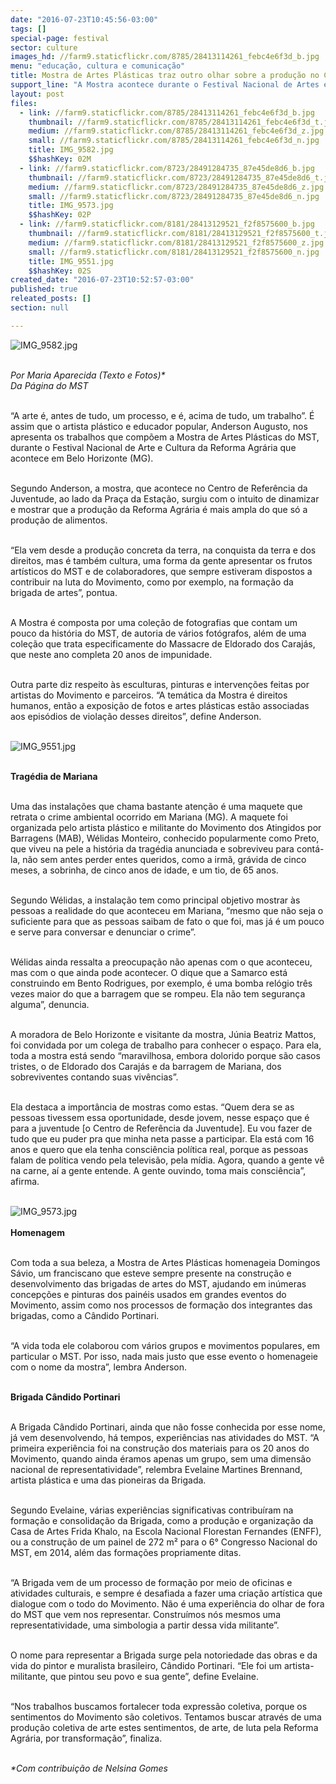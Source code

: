 ```yaml
---
date: "2016-07-23T10:45:56-03:00"
tags: []
special-page: festival
sector: culture
images_hd: //farm9.staticflickr.com/8785/28413114261_febc4e6f3d_b.jpg
menu: "educação, cultura e comunicação"
title: Mostra de Artes Plásticas traz outro olhar sobre a produção no Campo
support_line: "A Mostra acontece durante o Festival Nacional de Artes e Cultura da Reforma Agrária, em Belo Horizonte."
layout: post
files:
  - link: //farm9.staticflickr.com/8785/28413114261_febc4e6f3d_b.jpg
    thumbnail: //farm9.staticflickr.com/8785/28413114261_febc4e6f3d_t.jpg
    medium: //farm9.staticflickr.com/8785/28413114261_febc4e6f3d_z.jpg
    small: //farm9.staticflickr.com/8785/28413114261_febc4e6f3d_n.jpg
    title: IMG_9582.jpg
    $$hashKey: 02M
  - link: //farm9.staticflickr.com/8723/28491284735_87e45de8d6_b.jpg
    thumbnail: //farm9.staticflickr.com/8723/28491284735_87e45de8d6_t.jpg
    medium: //farm9.staticflickr.com/8723/28491284735_87e45de8d6_z.jpg
    small: //farm9.staticflickr.com/8723/28491284735_87e45de8d6_n.jpg
    title: IMG_9573.jpg
    $$hashKey: 02P
  - link: //farm9.staticflickr.com/8181/28413129521_f2f8575600_b.jpg
    thumbnail: //farm9.staticflickr.com/8181/28413129521_f2f8575600_t.jpg
    medium: //farm9.staticflickr.com/8181/28413129521_f2f8575600_z.jpg
    small: //farm9.staticflickr.com/8181/28413129521_f2f8575600_n.jpg
    title: IMG_9551.jpg
    $$hashKey: 02S
created_date: "2016-07-23T10:52:57-03:00"
published: true
releated_posts: []
section: null

---
```

<p><img alt="IMG_9582.jpg" src="//farm9.staticflickr.com/8785/28413114261_febc4e6f3d_b.jpg" /></p>

<p><br />
<em>Por Maria Aparecida (Texto e Fotos)*<br />
Da P&aacute;gina do MST</em></p>

<p><br />
&ldquo;A arte &eacute;, antes de tudo, um processo, e &eacute;, acima de tudo, um trabalho&rdquo;. &Eacute; assim que o artista pl&aacute;stico e educador popular, Anderson Augusto, nos apresenta os trabalhos que comp&otilde;em a Mostra de Artes Pl&aacute;sticas do MST, durante o Festival Nacional de Arte e Cultura da Reforma Agr&aacute;ria que acontece em Belo Horizonte (MG).&nbsp;</p>

<p><br />
Segundo Anderson, a mostra, que acontece no Centro de Refer&ecirc;ncia da Juventude, ao lado da Pra&ccedil;a da Esta&ccedil;&atilde;o, surgiu com o intuito de dinamizar e mostrar que a produ&ccedil;&atilde;o da Reforma Agr&aacute;ria &eacute; mais ampla do que s&oacute; a produ&ccedil;&atilde;o de alimentos.&nbsp;</p>

<p><br />
&ldquo;Ela vem desde a produ&ccedil;&atilde;o concreta da terra, na conquista da terra e dos direitos, mas &eacute; tamb&eacute;m cultura, uma forma da gente apresentar os frutos art&iacute;sticos do MST e de colaboradores, que sempre estiveram dispostos a contribuir na luta do Movimento, como por exemplo, na forma&ccedil;&atilde;o da brigada de artes&rdquo;, pontua.</p>

<p><br />
A Mostra &eacute; composta por uma cole&ccedil;&atilde;o de fotografias que contam um pouco da hist&oacute;ria do MST, de autoria de v&aacute;rios fot&oacute;grafos, al&eacute;m de uma cole&ccedil;&atilde;o que trata especificamente do Massacre de Eldorado dos Caraj&aacute;s, que neste ano completa 20 anos de impunidade.&nbsp;</p>

<p><br />
Outra parte diz respeito &agrave;s esculturas, pinturas e interven&ccedil;&otilde;es feitas por artistas do Movimento e parceiros. &ldquo;A tem&aacute;tica da Mostra &eacute; direitos humanos, ent&atilde;o a exposi&ccedil;&atilde;o de fotos e artes pl&aacute;sticas est&atilde;o associadas aos epis&oacute;dios de viola&ccedil;&atilde;o desses direitos&rdquo;, define Anderson.<br />
&nbsp;</p>

<p><img alt="IMG_9551.jpg" src="//farm9.staticflickr.com/8181/28413129521_f2f8575600_b.jpg" /></p>

<p><br />
<strong>Trag&eacute;dia de Mariana</strong></p>

<p><br />
Uma das instala&ccedil;&otilde;es que chama bastante aten&ccedil;&atilde;o &eacute; uma maquete que retrata o crime ambiental ocorrido em Mariana (MG). A maquete foi organizada pelo artista pl&aacute;stico e militante do Movimento dos Atingidos por Barragens (MAB), W&eacute;lidas Monteiro, conhecido popularmente como Preto, que viveu na pele a hist&oacute;ria da trag&eacute;dia anunciada e sobreviveu para cont&aacute;-la, n&atilde;o sem antes perder entes queridos, como a irm&atilde;, gr&aacute;vida de cinco meses, a sobrinha, de cinco anos de idade, e um tio, de 65 anos.</p>

<p><br />
Segundo W&eacute;lidas, a instala&ccedil;&atilde;o tem como principal objetivo mostrar &agrave;s pessoas a realidade do que aconteceu em Mariana, &ldquo;mesmo que n&atilde;o seja o suficiente para que as pessoas saibam de fato o que foi, mas j&aacute; &eacute; um pouco e serve para conversar e denunciar o crime&rdquo;.&nbsp;</p>

<p><br />
W&eacute;lidas ainda ressalta a preocupa&ccedil;&atilde;o n&atilde;o apenas com o que aconteceu, mas com o que ainda pode acontecer. O dique que a Samarco est&aacute; construindo em Bento Rodrigues, por exemplo, &eacute; uma bomba rel&oacute;gio tr&ecirc;s vezes maior do que a barragem que se rompeu. Ela n&atilde;o tem seguran&ccedil;a alguma&rdquo;, denuncia.</p>

<p><br />
A moradora de Belo Horizonte e visitante da mostra, J&uacute;nia Beatriz Mattos, foi convidada por um colega de trabalho para conhecer o espa&ccedil;o. Para ela, toda a mostra est&aacute; sendo &ldquo;maravilhosa, embora dolorido porque s&atilde;o casos tristes, o de Eldorado dos Caraj&aacute;s e da barragem de Mariana, dos sobreviventes contando suas viv&ecirc;ncias&rdquo;.</p>

<p><br />
Ela destaca a import&acirc;ncia de mostras como estas. &ldquo;Quem dera se as pessoas tivessem essa oportunidade, desde jovem, nesse espa&ccedil;o que &eacute; para a juventude [o Centro de Refer&ecirc;ncia da Juventude]. Eu vou fazer de tudo que eu puder pra que minha neta passe a participar. Ela est&aacute; com 16 anos e quero que ela tenha consci&ecirc;ncia pol&iacute;tica real, porque as pessoas falam de pol&iacute;tica vendo pela televis&atilde;o, pela m&iacute;dia. Agora, quando a gente v&ecirc; na carne, a&iacute; a gente entende. A gente ouvindo, toma mais consci&ecirc;ncia&rdquo;, afirma.<br />
&nbsp;</p>

<p><img alt="IMG_9573.jpg" src="//farm9.staticflickr.com/8723/28491284735_87e45de8d6_b.jpg" /><br />
<br />
<strong>Homenagem</strong></p>

<p><br />
Com toda a sua beleza, a Mostra de Artes Pl&aacute;sticas homenageia Domingos S&aacute;vio, um franciscano que esteve sempre presente na constru&ccedil;&atilde;o e desenvolvimento das brigadas de artes do MST, ajudando em in&uacute;meras concep&ccedil;&otilde;es e pinturas dos pain&eacute;is usados em grandes eventos do Movimento, assim como nos processos de forma&ccedil;&atilde;o dos integrantes das brigadas, como a C&acirc;ndido Portinari.</p>

<p><br />
&ldquo;A vida toda ele colaborou com v&aacute;rios grupos e movimentos populares, em particular o MST. Por isso, nada mais justo que esse evento o homenageie com o nome da mostra&rdquo;, lembra Anderson.</p>

<p><br />
<strong>Brigada C&acirc;ndido Portinari</strong></p>

<p><br />
A Brigada C&acirc;ndido Portinari, ainda que n&atilde;o fosse conhecida por esse nome, j&aacute; vem desenvolvendo, h&aacute; tempos, experi&ecirc;ncias nas atividades do MST. &ldquo;A primeira experi&ecirc;ncia foi na constru&ccedil;&atilde;o dos materiais para os 20 anos do Movimento, quando ainda &eacute;ramos apenas um grupo, sem uma dimens&atilde;o nacional de representatividade&rdquo;, relembra Evelaine Martines Brennand, artista pl&aacute;stica e uma das pioneiras da Brigada.</p>

<p><br />
Segundo Evelaine, v&aacute;rias experi&ecirc;ncias significativas contribu&iacute;ram na forma&ccedil;&atilde;o e consolida&ccedil;&atilde;o da Brigada, como a produ&ccedil;&atilde;o e organiza&ccedil;&atilde;o da Casa de Artes Frida Khalo, na Escola Nacional Florestan Fernandes (ENFF), ou a constru&ccedil;&atilde;o de um painel de 272 m&sup2; para o 6&deg; Congresso Nacional do MST, em 2014, al&eacute;m das forma&ccedil;&otilde;es propriamente ditas.&nbsp;</p>

<p><br />
&ldquo;A Brigada vem de um processo de forma&ccedil;&atilde;o por meio de oficinas e atividades culturais, e sempre &eacute; desafiada a fazer uma cria&ccedil;&atilde;o art&iacute;stica que dialogue com o todo do Movimento. N&atilde;o &eacute; uma experi&ecirc;ncia do olhar de fora do MST que vem nos representar. Constru&iacute;mos n&oacute;s mesmos uma representatividade, uma simbologia a partir dessa vida militante&rdquo;.</p>

<p><br />
O nome para representar a Brigada surge pela notoriedade das obras e da vida do pintor e muralista brasileiro, C&acirc;ndido Portinari. &ldquo;Ele foi um artista-militante, que pintou seu povo e sua gente&rdquo;, define Evelaine.</p>

<p><br />
&ldquo;Nos trabalhos buscamos fortalecer toda express&atilde;o coletiva, porque os sentimentos do Movimento s&atilde;o coletivos. Tentamos buscar atrav&eacute;s de uma produ&ccedil;&atilde;o coletiva de arte estes sentimentos, de arte, de luta pela Reforma Agr&aacute;ria, por transforma&ccedil;&atilde;o&rdquo;, finaliza.</p>

<p><br />
<em>*Com contribui&ccedil;&atilde;o de Nelsina Gomes</em></p>

<p>&nbsp;</p>
